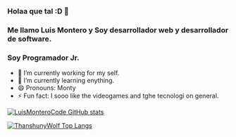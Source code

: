 ### Holaa que tal :D 👋
### Me llamo Luis Montero y Soy desarrollador web y desarrollador de software.
### Soy Programador Jr.

- 🔭 I’m currently working for my self.
- 🌱 I’m currently learning enything.
- 😄 Pronouns: Monty 
- ⚡ Fun fact: I sooo like the videogames and tghe tecnologi on general.

[![LuisMonteroCode GitHub stats](https://github-readme-stats.vercel.app/api?username=LuisMonteroCode&show_icons=true&theme=algolia)](https://github.com/anuraghazra/github-readme-stats)

[![ThanshunyWolf Top Langs](https://github-readme-stats.vercel.app/api/top-langs/?username=LuisMonteroCode&layout=compact&show_icons=true&theme=algolia)](https://github.com/anuraghazra/github-readme-stats)

<!--
**LuisMonteroCode/LuisMonteroCode** is a ✨ _special_ ✨ repository because its `README.md` (this file) appears on your GitHub profile.

Here are some ideas to get you started:

- 🔭 I’m currently working on ...
- 🌱 I’m currently learning ...
- 👯 I’m looking to collaborate on ...
- 🤔 I’m looking for help with ...
- 💬 Ask me about ...
- 📫 How to reach me: ...
- 😄 Pronouns: ...
- ⚡ Fun fact: ...
-->
